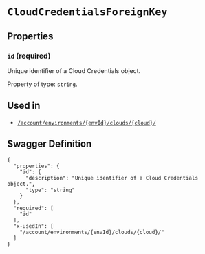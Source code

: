 # `CloudCredentialsForeignKey` #







## Properties ##

### `id` (required) ###

Unique identifier of a Cloud Credentials object.


Property of type: `string`.






## Used in ##

  + [`/account/environments/{envId}/clouds/{cloud}/`](./../rest/api/v1beta0/account/environments/{envId}/clouds/{cloud}/)

## Swagger Definition ##

    {
      "properties": {
        "id": {
          "description": "Unique identifier of a Cloud Credentials object.", 
          "type": "string"
        }
      }, 
      "required": [
        "id"
      ], 
      "x-usedIn": [
        "/account/environments/{envId}/clouds/{cloud}/"
      ]
    }
